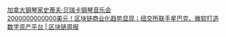   
[加拿大钢琴家史蒂夫·贝瑞卡钢琴音乐会](http://www.dianyue.me/archives/325/p1pu0njbx6xxeihe/)  
[2000000000000美元！区块链商业化趋势显现；纽交所联手星巴克、微软打造数字资产平台 | 区块链周报](http://www.dianyue.me/archives/870/93g0256g7p50ziit/)